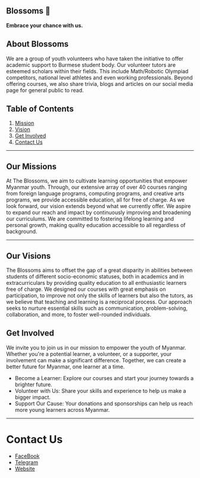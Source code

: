 ## Blossoms 🌸
**Embrace your chance with us.**

## About Blossoms

We are a group of youth volunteers who have taken the initiative to offer academic support to Burmese student body. Our volunteer tutors are esteemed scholars within their fields. This include Math/Robotic Olympiad competitors, national level athletes and even working professionals. Beyond offering courses, we also share trivia, blogs and articles on our social media page for general public to read.

## Table of Contents

1. [Mission](#Our-Missions)
2. [Vision](#Our-Visions)
3. [Get Involved](#Get-Involved)
4. [Contact Us](#contact-us)

---

## Our Missions

At The Blossoms, we aim to cultivate learning opportunities that empower Myanmar youth. Through, our extensive array of over 40 courses ranging from foreign language programs, computing programs, and creative arts programs, we provide accessible education, all for free of charge. As we look forward, our vision extends beyond what we currently offer. We aspire to expand our reach and impact by continuously improving and broadening our curriculums. We are committed to fostering lifelong learning and personal growth, making quality education accessible to all regardless of background.

---

## Our Visions

The Blossoms aims to offset the gap of a great disparity in abilities between students of different socio-economic statuses, both in academics and in extracurriculars by providing quality education to all enthusiastic learners free of charge. We designed our courses with great emphasis on participation, to improve not only the skills of learners but also the tutors, as we believe that teaching and learning is a reciprocal process. Our approach seeks to nurture essential skills such as communication, problem-solving, collaboration, and more, to foster well-rounded individuals.

## Get Involved

We invite you to join us in our mission to empower the youth of Myanmar. Whether you're a potential learner, a volunteer, or a supporter, your involvement can make a significant difference. Together, we can create a better future for Myanmar, one learner at a time.

* Become a Learner: Explore our courses and start your journey towards a brighter future.
* Volunteer with Us: Share your skills and experience to help us make a bigger impact.
* Support Our Cause: Your donations and sponsorships can help us reach more young learners across Myanmar.

---

# Contact Us

* [FaceBook](https://www.facebook.com/theblossoms100)
* [Telegram](https://t.me/theblossoms100)
* [Website](https://www.theblossoms.org/)

<!--

**Here are some ideas to get you started:**

🙋‍♀️ A short introduction - what is your organization all about?
🌈 Contribution guidelines - how can the community get involved?
👩‍💻 Useful resources - where can the community find your docs? Is there anything else the community should know?
🍿 Fun facts - what does your team eat for breakfast?
🧙 Remember, you can do mighty things with the power of [Markdown](https://docs.github.com/github/writing-on-github/getting-started-with-writing-and-formatting-on-github/basic-writing-and-formatting-syntax)
-->
